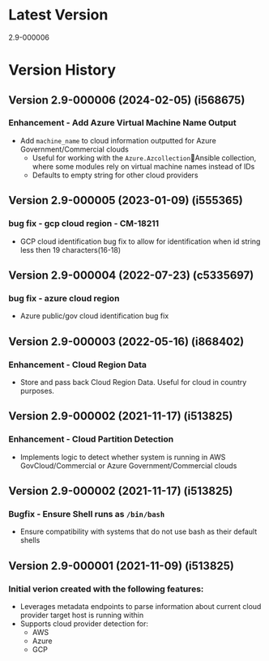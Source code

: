 # Latest Version
2.9-000006

# Version History
## Version 2.9-000006 (2024-02-05) (i568675)
### Enhancement - Add Azure Virtual Machine Name Output
* Add `machine_name` to cloud information outputted for Azure Government/Commercial clouds
  * Useful for working with the `Azure.Azcollection`Ansible collection, where some modules rely on virtual machine names instead of IDs
  * Defaults to empty string for other cloud providers

## Version 2.9-000005 (2023-01-09) (i555365)
### bug fix - gcp cloud region - CM-18211
* GCP cloud identification bug fix to allow for identification when id string less then 19 characters(16-18)

## Version 2.9-000004 (2022-07-23) (c5335697)
### bug fix - azure cloud region
* Azure public/gov cloud identification bug fix

## Version 2.9-000003 (2022-05-16) (i868402)
### Enhancement - Cloud Region Data
* Store and pass back Cloud Region Data.  Useful for cloud in country purposes.

## Version 2.9-000002 (2021-11-17) (i513825)
### Enhancement - Cloud Partition Detection
* Implements logic to detect whether system is running in AWS GovCloud/Commercial or Azure Government/Commercial clouds

## Version 2.9-000002 (2021-11-17) (i513825)
### Bugfix - Ensure Shell runs as `/bin/bash`
* Ensure compatibility with systems that do not use bash as their default shells

## Version 2.9-000001 (2021-11-09) (i513825)
### Initial verion created with the following features:
* Leverages metadata endpoints to parse information about current cloud provider target host is running within
* Supports cloud provider detection for:
  * AWS
  * Azure
  * GCP
